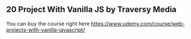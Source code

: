 ## 20 Project With Vanilla JS by Traversy Media

You can buy the course right here https://www.udemy.com/course/web-projects-with-vanilla-javascript/
